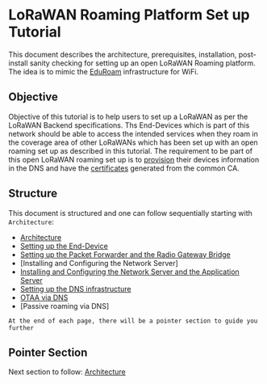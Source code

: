 # LoRaWAN Roaming Platform Set up Tutorial
This document describes the architecture, prerequisites, installation, post-install sanity checking for setting up an open LoRaWAN Roaming platform. The idea is to mimic the [EduRoam] infrastructure for WiFi.

## Objective 
Objective of this tutorial is to help users to set up a LoRaWAN as per the LoRaWAN Backend specifications. Ths End-Devices which is part of this network should be able to access the intended services when they roam in the coverage area of other LoRaWANs which has been set up with an open roaming set up as described in this tutorial. The requirement to be part of this open LoRaWAN roaming set up is to [provision] their devices information in the DNS and have the [certificates] generated from the common CA.

## Structure

This document is structured and one can follow sequentially starting with ``` Architecture ```:

 * [Architecture]
 * [Setting up the End-Device]
 * [Setting up the Packet Forwarder and the Radio Gateway Bridge]
 * [Installing and Configuring the Network Server]
 * [Installing and Configuring the Network Server and the Application Server]
 * [Setting up the DNS infrastructure]
 * [OTAA via DNS]
 * [Passive roaming via DNS]
 
 ``` At the end of each page, there will be a pointer section to guide you further ```
 
## Pointer Section 
 
Next section to follow: [Architecture]



[Architecture]: https://github.com/sandoche2k/IoTRoam-Tutorial/blob/master/Architecture.md
[Setting up the End-Device]: https://github.com/sandoche2k/IoTRoam-Tutorial/blob/master/End-Device.md
[Setting up the Packet Forwarder and the Radio Gateway Bridge]: https://github.com/sandoche2k/IoTRoam-Tutorial/blob/master/Gateway-Setup.md
[Installing and Configuring the Network Server and the Application Server]: https://github.com/sandoche2k/IoTRoam-Tutorial/blob/master/Network-Application-Server-Setup.md
[Setting up the DNS infrastructure]: https://github.com/sandoche2k/IoTRoam-Tutorial/blob/master/DNS-Setup.md
[OTAA via DNS]: https://github.com/sandoche2k/IoTRoam-Tutorial/blob/master/OTAA.md
[provision]: https://github.com/sandoche2k/IoTRoam-Tutorial/blob/master/DNS-Setup.md#how-to-provision-netids-and-joineuis-in-the-dns-for-otaa-and-roaming
[certificates]: https://github.com/sandoche2k/IoTRoam-Tutorial/blob/master/OTAA.md#generating-certificates-for-secure-tls-communication-between-ns-asjs
[EduRoam]: https://www.eduroam.org/
